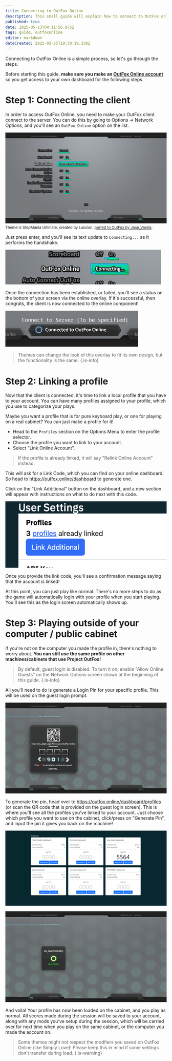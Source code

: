 ```yaml
---
title: Connecting to OutFox Online
description: This small guide will explain how to connect to OutFox online, and the ways you can connect through other Project OutFox powered machines.
published: true
date: 2025-05-13T04:11:56.975Z
tags: guide, outfoxonline
editor: markdown
dateCreated: 2025-03-25T19:30:19.338Z
---
```


Connecting to OutFox Online is a simple process, so let's go through the steps.

Before starting this guide, **make sure you make an [OutFox Online account](https://outfox.online/register)** so you get access to your own dashboard for the following steps.

# Step 1: Connecting the client

In order to access OutFox Online, you need to make your OutFox client connect to the server. You can do this by going to Options -> Network Options, and you'll see an `OutFox Online` option on the list.

![online-options-before-connect.png](/user-guide/online-options-before-connect.png)
<small>Theme is StepMania Ultimate, created by Luiszan, [ported to OutFox by Jose_Varela](https://github.com/JoseVarelaP/ultimate-of-theme).</small>

Just press enter, and you'll see its text update to `Connecting...` as it performs the handshake.

![onilne-options-connecting.png](/user-guide/onilne-options-connecting.png)

Once the connection has been established, or failed, you'll see a status on the bottom of your screen via the online overlay. If it's successful, then congrats, the client is now connected to the online component!

![online-options-overlay-connected.png](/user-guide/online-options-overlay-connected.png)

> Themes can change the look of this overlay to fit its own design, but the functionality is the same.
{.is-info}

# Step 2: Linking a profile

Now that the client is connected, it's time to link a local profile that you have to your account. You can have many profiles assigned to your profile, which you use to categorize your plays.

Maybe you want a profile that is for pure keyboard play, or one for playing on a real cabinet? You can just make a profile for it!

- Head to the `Profiles` section on the Options Menu to enter the profile selector.
- Choose the profile you want to link to your account.
- Select "Link Online Account".
> If the profile is already linked, it will say "Relink Online Account" instead.

This will ask for a Link Code, which you can find on your online dashboard. So head to https://outfox.online/dashboard to generate one.

Click on the "Link Additional" button on the dashboard, and a new section will appear with instructions on what to do next with this code.

![online-dashboard-step-click-additional.png](/user-guide/online-dashboard-step-click-additional.png)

Once you provide the link code, you'll see a confirmation message saying that the account is linked!

At this point, you can just play like normal. There's no more steps to do as the game will automatically login with your profile when you start playing. You'll see this as the login screen automatically shows up.

# Step 3: Playing outside of your computer / public cabinet

If you're not on the computer you made the profile in, there's nothing to worry about. **You can still use the same profile on other machines/cabinets that use Project OutFox!**

> By default, guest login is disabled. To turn it on, enable "Allow Online Guests" on the Network Options screen shown at the beginning of this guide.
{.is-info}

All you'll need to do is generate a Login Pin for your specific profile. This will be used on the guest login prompt.

![online-pin-login-screen.png](/user-guide/online-pin-login-screen.png)

To generate the pin, head over to https://outfox.online/dashboard/profiles (or scan the QR code that is provided on the guest login screen). This is where you'll see all the profiles you've linked to your account. Just choose which profile you want to use on the cabinet, click/press on "Generate Pin", and input the pin it gives you back on the machine!

![online-dashboard-profiles.png](/user-guide/online-dashboard-profiles.png)

![online-pin-success.png](/user-guide/online-pin-success.png)

And voila! Your profile has now been loaded on the cabinet, and you play as normal. All scores made during the session will be saved to your account, along with any mods you've setup during the session, which will be carried over for next time when you play on the same cabinet, or the computer you made the account on.

> Some themes might not respect the modfiers you saved on OutFox Online (like Simply Love)! Please keep this in mind if some settings don't transfer during load.
{.is-warning}